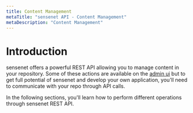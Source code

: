```yaml
---
title: Content Management
metaTitle: "sensenet API - Content Management"
metaDescription: "Content Management"
---
```


# Introduction

sensenet offers a powerful REST API allowing you to manage content in your repository. Some of these actions are available on the [admin ui](https://docs.sensenet.com/guides/getting-started) but to get full potential of sensenet and develop your own application, you'll need to communicate with your repo through API calls.

In the following sections, you'll learn how to perform different operations through sensenet REST API.
